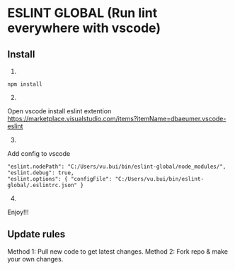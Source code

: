 # ESLINT GLOBAL (Run lint everywhere with vscode)


## Install
1.
```
npm install
```
2.
Open vscode install eslint extention
https://marketplace.visualstudio.com/items?itemName=dbaeumer.vscode-eslint

3.
Add config to vscode
```
"eslint.nodePath": "C:/Users/vu.bui/bin/eslint-global/node_modules/",
"eslint.debug": true,
"eslint.options": { "configFile": "C:/Users/vu.bui/bin/eslint-global/.eslintrc.json" }
```

4.
Enjoy!!!


## Update rules
Method 1: Pull new code to get latest changes.
Method 2: Fork repo & make your own changes. 
